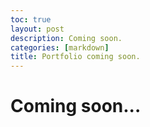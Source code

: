 ```yaml
---
toc: true
layout: post
description: Coming soon.
categories: [markdown]
title: Portfolio coming soon.
---
```

# Coming soon...
